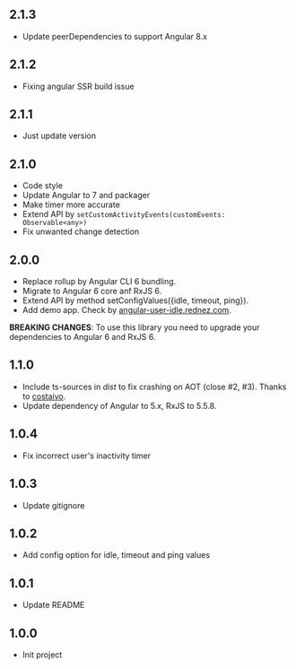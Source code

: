 ## 2.1.3
- Update peerDependencies to support Angular 8.x

## 2.1.2
- Fixing angular SSR build issue

## 2.1.1
- Just update version

## 2.1.0
- Code style
- Update Angular to 7 and packager
- Make timer more accurate
- Extend API by `setCustomActivityEvents(customEvents: Observable<any>)`
- Fix unwanted change detection

## 2.0.0
- Replace rollup by Angular CLI 6 bundling.
- Migrate to Angular 6 core anf RxJS 6.
- Extend API by method setConfigValues({idle, timeout, ping}).
- Add demo app. Check by [angular-user-idle.rednez.com](http://angular-user-idle.rednez.com).

**BREAKING CHANGES**: To use this library you need to upgrade your dependencies to Angular 6 and RxJS 6.

## 1.1.0
- Include ts-sources in _dist_ to fix crashing on AOT (close #2, #3). 
Thanks to [costaivo](https://github.com/costaivo).
- Update dependency of Angular to 5.x, RxJS to 5.5.8.

## 1.0.4
- Fix incorrect user's inactivity timer

## 1.0.3
- Update gitignore

## 1.0.2
- Add config option for idle, timeout and ping values

## 1.0.1
- Update README

## 1.0.0
- Init project
